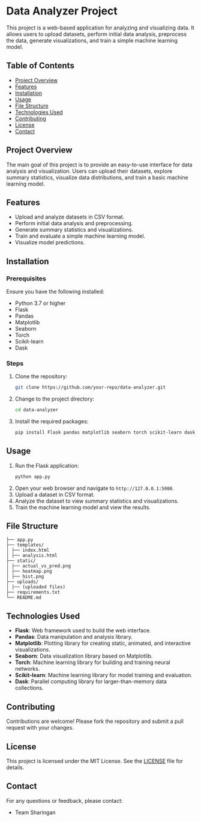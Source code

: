 # Data Analyzer Project

This project is a web-based application for analyzing and visualizing data. It allows users to upload datasets, perform initial data analysis, preprocess the data, generate visualizations, and train a simple machine learning model.

## Table of Contents
- [Project Overview](#project-overview)
- [Features](#features)
- [Installation](#installation)
- [Usage](#usage)
- [File Structure](#file-structure)
- [Technologies Used](#technologies-used)
- [Contributing](#contributing)
- [License](#license)
- [Contact](#contact)

## Project Overview

The main goal of this project is to provide an easy-to-use interface for data analysis and visualization. Users can upload their datasets, explore summary statistics, visualize data distributions, and train a basic machine learning model.

## Features

- Upload and analyze datasets in CSV format.
- Perform initial data analysis and preprocessing.
- Generate summary statistics and visualizations.
- Train and evaluate a simple machine learning model.
- Visualize model predictions.

## Installation

### Prerequisites

Ensure you have the following installed:

- Python 3.7 or higher
- Flask
- Pandas
- Matplotlib
- Seaborn
- Torch
- Scikit-learn
- Dask

### Steps

1. Clone the repository:
    ```bash
    git clone https://github.com/your-repo/data-analyzer.git
    ```
2. Change to the project directory:
    ```bash
    cd data-analyzer
    ```
3. Install the required packages:
    ```bash
    pip install Flask pandas matplotlib seaborn torch scikit-learn dask
    ```

## Usage

1. Run the Flask application:
    ```bash
    python app.py
    ```
2. Open your web browser and navigate to `http://127.0.0.1:5000`.
3. Upload a dataset in CSV format.
4. Analyze the dataset to view summary statistics and visualizations.
5. Train the machine learning model and view the results.

## File Structure
```data-analyzer/
├── app.py
├── templates/
│ ├── index.html
│ ├── analysis.html
├── static/
│ ├── actual_vs_pred.png
│ ├── heatmap.png
│ ├── hist.png
├── uploads/
│ ├── (uploaded files)
├── requirements.txt
└── README.md
```


## Technologies Used

- **Flask**: Web framework used to build the web interface.
- **Pandas**: Data manipulation and analysis library.
- **Matplotlib**: Plotting library for creating static, animated, and interactive visualizations.
- **Seaborn**: Data visualization library based on Matplotlib.
- **Torch**: Machine learning library for building and training neural networks.
- **Scikit-learn**: Machine learning library for model training and evaluation.
- **Dask**: Parallel computing library for larger-than-memory data collections.

## Contributing

Contributions are welcome! Please fork the repository and submit a pull request with your changes.

## License

This project is licensed under the MIT License. See the [LICENSE](LICENSE) file for details.

## Contact

For any questions or feedback, please contact:

- Team Sharingan





